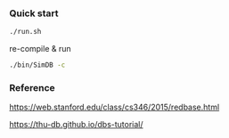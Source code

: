 ### Quick start
```bash
./run.sh
```

re-compile & run

```bash
./bin/SimDB -c
```

### Reference

https://web.stanford.edu/class/cs346/2015/redbase.html

https://thu-db.github.io/dbs-tutorial/
